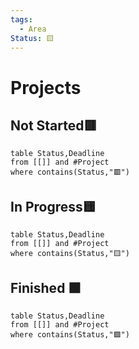 ```yaml
---
tags:
  - Area
Status: 🟨
---
```

# Projects
## Not Started🟥
```dataview
table Status,Deadline
from [[]] and #Project 
where contains(Status,"🟥")
```
## In Progress🟨
```dataview
table Status,Deadline
from [[]] and #Project 
where contains(Status,"🟨")
```
## Finished 🟩
```dataview
table Status,Deadline
from [[]] and #Project 
where contains(Status,"🟩")
```